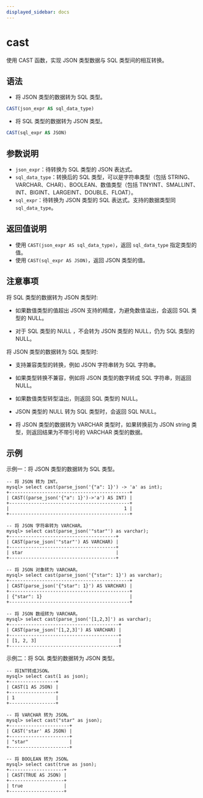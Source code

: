 ```yaml
---
displayed_sidebar: docs
---
```


# cast



使用 CAST 函数，实现 JSON 类型数据与 SQL 类型间的相互转换。

## 语法

- 将 JSON 类型的数据转为 SQL 类型。

```sql
CAST(json_expr AS sql_data_type)
```

- 将 SQL 类型的数据转为 JSON 类型。

```sql
CAST(sql_expr AS JSON)
```

## 参数说明

- `json_expr`：待转换为 SQL 类型的 JSON 表达式。
- `sql_data_type`：转换后的 SQL 类型，可以是字符串类型（包括 STRING、VARCHAR、CHAR）、BOOLEAN、数值类型（包括 TINYINT、SMALLINT、INT、BIGINT、LARGEINT、DOUBLE、FLOAT）。
- `sql_expr`：待转换为 JSON 类型的 SQL 表达式。支持的数据类型同 `sql_data_type`。

## 返回值说明

- 使用 `CAST(json_expr AS sql_data_type)`，返回 `sql_data_type` 指定类型的值。
- 使用 `CAST(sql_expr AS JSON)`，返回 JSON 类型的值。

## 注意事项

将 SQL 类型的数据转为 JSON 类型时:

- 如果数值类型的值超出 JSON 支持的精度，为避免数值溢出，会返回 SQL 类型的 NULL。

- 对于 SQL 类型的 NULL ，不会转为 JSON 类型的 NULL，仍为 SQL 类型的 NULL。

将 JSON 类型的数据转为 SQL 类型时:

- 支持兼容类型的转换，例如 JSON 字符串转为 SQL 字符串。

- 如果类型转换不兼容，例如将 JSON 类型的数字转成 SQL 字符串，则返回 NULL。

- 如果数值类型转型溢出，则返回 SQL 类型的 NULL。

- JSON 类型的 NULL 转为 SQL 类型时，会返回 SQL NULL。

- 将 JSON 类型的数据转为 VARCHAR 类型时，如果转换前为 JSON string 类型，则返回结果为不带引号的 VARCHAR 类型的数据。

## 示例

示例一：将 JSON 类型的数据转为 SQL 类型。

```Plain Text
-- 将 JSON 转为 INT。
mysql> select cast(parse_json('{"a": 1}') -> 'a' as int);
+--------------------------------------------+
| CAST((parse_json('{"a": 1}')->'a') AS INT) |
+--------------------------------------------+
|                                          1 |
+--------------------------------------------+

-- 将 JSON 字符串转为 VARCHAR。
mysql> select cast(parse_json('"star"') as varchar);
+---------------------------------------+
| CAST(parse_json('"star"') AS VARCHAR) |
+---------------------------------------+
| star                                  |
+---------------------------------------+

-- 将 JSON 对象转为 VARCHAR。
mysql> select cast(parse_json('{"star": 1}') as varchar);
+--------------------------------------------+
| CAST(parse_json('{"star": 1}') AS VARCHAR) |
+--------------------------------------------+
| {"star": 1}                                |
+--------------------------------------------+

-- 将 JSON 数组转为 VARCHAR。
mysql> select cast(parse_json('[1,2,3]') as varchar);
+----------------------------------------+
| CAST(parse_json('[1,2,3]') AS VARCHAR) |
+----------------------------------------+
| [1, 2, 3]                              |
+----------------------------------------+
```

示例二：将 SQL 类型的数据转为 JSON 类型。

```Plain Text
-- 将INT转成JSON。
mysql> select cast(1 as json);
+-----------------+
| CAST(1 AS JSON) |
+-----------------+
| 1               |
+-----------------+

-- 将 VARCHAR 转为 JSON。
mysql> select cast("star" as json);
+----------------------+
| CAST('star' AS JSON) |
+----------------------+
| "star"               |
+----------------------+

-- 将 BOOLEAN 转为 JSON。
mysql> select cast(true as json);
+--------------------+
| CAST(TRUE AS JSON) |
+--------------------+
| true               |
+--------------------+
```
